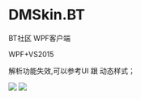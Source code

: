 # DMSkin.BT
BT社区 WPF客户端

WPF+VS2015

解析功能失效,可以参考UI 跟 动态样式；

<img  src="https://raw.githubusercontent.com/944095635/DMSkin.BT/master/%E6%88%AA%E5%9B%BE1.png" />
<img  src="https://raw.githubusercontent.com/944095635/DMSkin.BT/master/%E6%88%AA%E5%9B%BE2.png" />
